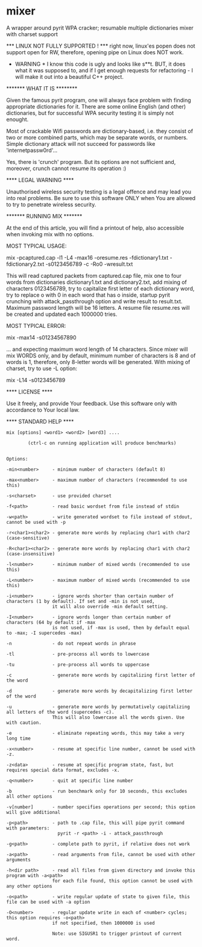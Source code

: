 # mixer
A wrapper around pyrit WPA cracker; resumable multiple dictionaries mixer with charset support

*** LINUX NOT FULLY SUPPORTED ! *** right now, linux'es popen does not support open for RW,
therefore, opening pipe on Linux does NOT work.

* WARNING * I know this code is ugly and looks like s**t. BUT, it does what it was supposed to,
and if I get enough requests for refactoring - I will make it out into a beautiful C++ project.

******* WHAT IT IS ********

Given the famous pyrit program, one will always face problem with finding appropriate dictionaries
for it. There are some online English (and other) dictionaries, but for successful WPA
security testing it is simply not enought.

Most of crackable Wifi passwords are dictionary-based, i.e. they consist of two or more
combined parts, which may be separate words, or numbers. Simple dictionary attack will not
succeed for passwords like 'internetpassw0rd'...

Yes, there is 'crunch' program. But its options are not sufficient and, moreover, crunch
cannot resume its operation :)


**** LEGAL WARNING ****

Unauthorised wireless security testing is a legal offence and may lead you into real problems.
Be sure to use this software ONLY when You are allowed to try to penetrate wireless security.


******* RUNNING MIX *******

At the end of this article, you will find a printout of help, also accessible when invoking mix with no options.


MOST TYPICAL USAGE:

  mix -pcaptured.cap -l1 -L4 -max16 -oresume.res -fdictionary1.txt -fdictionary2.txt -s0123456789 -c -Ro0 -wresult.txt

This will read captured packets from captured.cap file, mix one to four words from dictionaries dictionary1.txt and dictionary2.txt,
add mixing of characters 0123456789, try to capitalize first letter of each dictionary word, try to replace o with 0
in each word that has o inside, startup pyrit crunching with attack_passthrough option and write result to result.txt.
Maximum password length will be 16 letters. A resume file resume.res will be created and updated each 1000000 tries.

MOST TYPICAL ERROR:

  mix -max14 -s01234567890

... and expecting maximum word length of 14 characters. Since mixer will mix WORDS only, and by default, minimum number
of characters is 8 and of words is 1, therefore, only 8-letter words will be generated. With mixing of charset, try
to use -L option:

  mix -L14 -s0123456789

**** LICENSE ****

Use it freely, and provide Your feedback. Use this software only with accordance to Your local law.


**** STANDARD HELP ****

    mix [options] <word1> <word2> [word3] ....

            (ctrl-c on running application will produce benchmarks)


    Options:
    
    -min<number>     - minimum number of characters (default 8)
    
    -max<number>     - maximum number of characters (recommended to use this)
    
    -s<charset>      - use provided charset
    
    -f<path>         - read basic wordset from file instead of stdin
    
    -w<path>         - write generated wordset to file instead of stdout, cannot be used with -p
    
    -r<char1><char2> - generate more words by replacing char1 with char2 (case-sensitive)
    
    -R<char1><char2> - generate more words by replacing char1 with char2 (case-insensitive)
    
    -l<number>       - minimum number of mixed words (recommended to use this)
    
    -L<number>       - maximum number of mixed words (recommended to use this)
    
    -i<number>       - ignore words shorter than certain number of characters (1 by default). If set and -min is not used,
                     it will also override -min default setting.
                     
    -I<number>       - ignore words longer than certain number of characters (64 by default if -max
                     is not used, if -max is used, then by default equal to -max; -I supercedes -max)
                     
    -n               - do not repeat words in phrase
    
    -tl              - pre-process all words to lowercase
    
    -tu              - pre-process all words to uppercase
    
    -c               - generate more words by capitalizing first letter of the word
    
    -d               - generate more words by decapitalizing first letter of the word
    
    -u               - generate more words by permutatively capitalizing all letters of the word (supercedes -c).
                     This will also lowercase all the words given. Use with caution.
                     
    -e               - eliminate repeating words, this may take a very long time
    
    -x<number>       - resume at specific line number, cannot be used with -z.
    
    -z<data>         - resume at specific program state, fast, but requires special data format, excludes -x.
    
    -q<number>       - quit at specific line number
    
    -b               - run benchmark only for 10 seconds, this excludes all other options
    
    -v[number]       - number specifies operations per second; this option will give additional
    
    -p<path>         - path to .cap file, this will pipe pyrit command with parameters:
                       pyrit -r <path> -i - attack_passthrough
                       
    -g<path>         - complete path to pyrit, if relative does not work
    
    -a<path>         - read arguments from file, cannot be used with other arguments
    
    -h<dir path>     - read all files from given directory and invoke this program with -a<path>
                     for each file found, this option cannot be used with any other options
                     
    -o<path>         - write regular update of state to given file, this file can be used with -a option
    
    -O<number>       - regular update write in each of <number> cycles; this option requires -o<path>
                     if not specified, then 1000000 is used

                     Note: use SIGUSR1 to trigger printout of current word.


